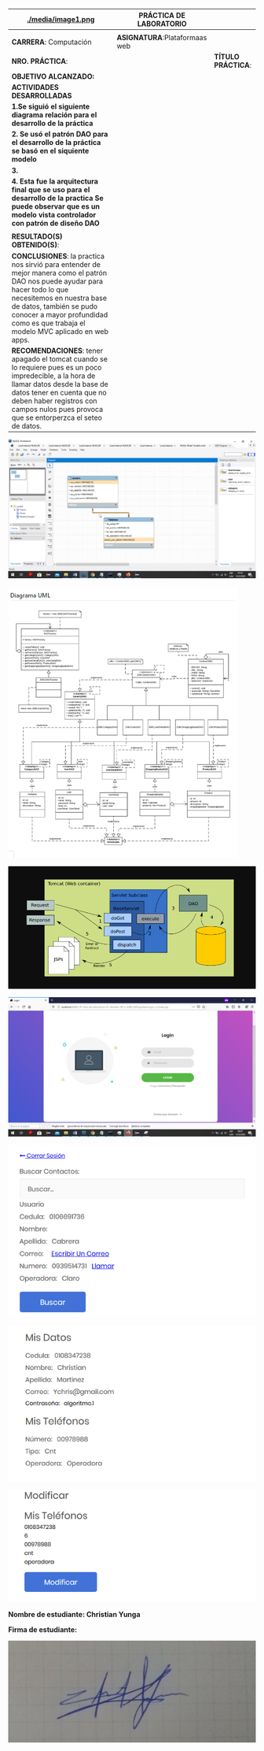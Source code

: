 | [./media/image1.png](./media/image1.png)                                                                                                                                                                                                                                    | **PRÁCTICA DE LABORATORIO**     |                      |
|-----------------------------------------------------------------------------------------------------------------------------------------------------------------------------------------------------------------------------------------------------------------------------|---------------------------------|----------------------|
|                                                                                                                                                                                                                                                                             |                                 |                      |
| **CARRERA**: Computación                                                                                                                                                                                                                                                    | **ASIGNATURA**:Plataformaas web |                      |
| **NRO. PRÁCTICA**:                                                                                                                                                                                                                                                          |                                 | **TÍTULO PRÁCTICA**: |
| **OBJETIVO ALCANZADO:**                                                                                                                                                                                                                                                     |                                 |                      |
| **ACTIVIDADES DESARROLLADAS**                                                                                                                                                                                                                                               |                                 |                      |
| **1.Se siguió el siguiente diagrama relación para el desarrollo de la práctica**                                                                                                                                                                                            |                                 |                      |
| **2. Se usó el patrón DAO para el desarrollo de la práctica se basó en el siquiente modelo**                                                                                                                                                                                |                                 |                      |
| **3.**                                                                                                                                                                                                                                                                      |                                 |                      |
| **4. Esta fue la arquitectura final que se uso para el desarrollo de la practica Se puede observar que es un modelo vista controlador con patrón de diseño DAO**                                                                                                            |                                 |                      |
|                                                                                                                                                                                                                                                                             |                                 |                      |
| **RESULTADO(S) OBTENIDO(S)**:                                                                                                                                                                                                                                               |                                 |                      |
| **CONCLUSIONES**: la practica nos sirvió para entender de mejor manera como el patrón DAO nos puede ayudar para hacer todo lo que necesitemos en nuestra base de datos, también se pudo conocer a mayor profundidad como es que trabaja el modelo MVC aplicado en web apps. |                                 |                      |
| **RECOMENDACIONES**: tener apagado el tomcat cuando se lo requiere pues es un poco impredecible, a la hora de llamar datos desde la base de datos tener en cuenta que no deben haber registros con campos nulos pues provoca que se entorperzca el seteo de datos.          |                                 |                      |

![](media/ce4056e0216d9d7274f083469930f5fc.png)

![](media/cfcf27d5e11747c68f6d8b8ee5b9794f.png)

![](media/67ad95522ad30c81d5649263fc28a010.png)

![](media/266fe32c587ffa77693783b65e3b0641.png)

![](media/1034583cb95c7689ab42768171a29f19.png)

![](media/5d37342a0b574d6909403972540838cb.png)

![](media/65ba71c05837b43360a940656989cfde.png)

**Nombre de estudiante: Christian Yunga**

**Firma de estudiante:**

![](media/9edddef64236d84aa40b3b10ca0b2370.jpg)
